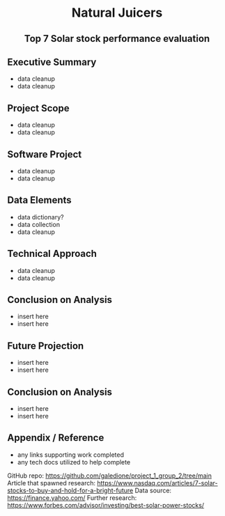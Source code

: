 <H1 style="text-align: center;">Natural Juicers</H1>
<H2 style="text-align: center;">Top 7 Solar stock performance evaluation</H2>

## Executive Summary
- data cleanup
- data cleanup

## Project Scope
- data cleanup
- data cleanup

## Software Project
- data cleanup
- data cleanup

## Data Elements
- data dictionary? 
- data collection
- data cleanup

## Technical Approach
- data cleanup
- data cleanup

## Conclusion on Analysis
- insert here
- insert here

## Future Projection
- insert here
- insert here

## Conclusion on Analysis
- insert here
- insert here

## Appendix / Reference
- any links supporting work completed
- any tech docs utilized to help complete

GitHub repo: https://github.com/galedione/project_1_group_2/tree/main
Article that spawned research: https://www.nasdaq.com/articles/7-solar-stocks-to-buy-and-hold-for-a-bright-future
Data source: https://finance.yahoo.com/
Further research: https://www.forbes.com/advisor/investing/best-solar-power-stocks/

